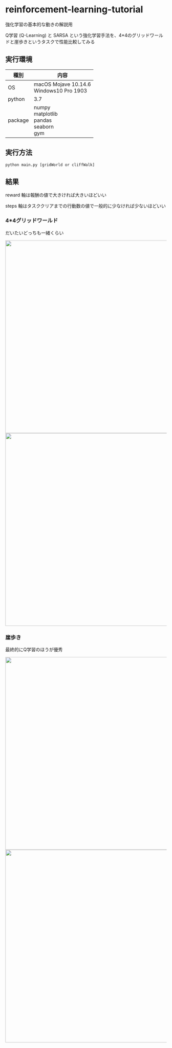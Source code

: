 # reinforcement-learning-tutorial
強化学習の基本的な動きの解説用

Q学習 (Q-Learning) と SARSA という強化学習手法を、4*4のグリッドワールドと崖歩きというタスクで性能比較してみる

## 実行環境
|種別|内容|
|---|---|
|OS|macOS Mojave 10.14.6 <br> Windows10 Pro 1903|
|python|3.7|
|package|numpy <br> matplotlib <br> pandas <br> seaborn <br> gym|

## 実行方法
```
python main.py [gridWorld or cliffWalk]
```

## 結果
reward 軸は報酬の値で大きければ大きいほどいい

steps 軸はタスククリアまでの行動数の値で一般的に少なければ少ないほどいい
### 4*4グリッドワールド
だいたいどっちも一緒くらい

<img src="https://user-images.githubusercontent.com/27393111/74843608-82411500-536f-11ea-8867-fc4ad76c4f4b.png" width="600">
<img src="https://user-images.githubusercontent.com/27393111/74843705-a43a9780-536f-11ea-8d70-f444adf9f7d8.png" width="600">

### 崖歩き
最終的にQ学習のほうが優秀

<img src="https://user-images.githubusercontent.com/27393111/74843738-b3214a00-536f-11ea-9f0d-d43d6f6ec0d7.png" width="600">
<img src="https://user-images.githubusercontent.com/27393111/74843817-d0561880-536f-11ea-9767-089f1b593872.png" width="600">
